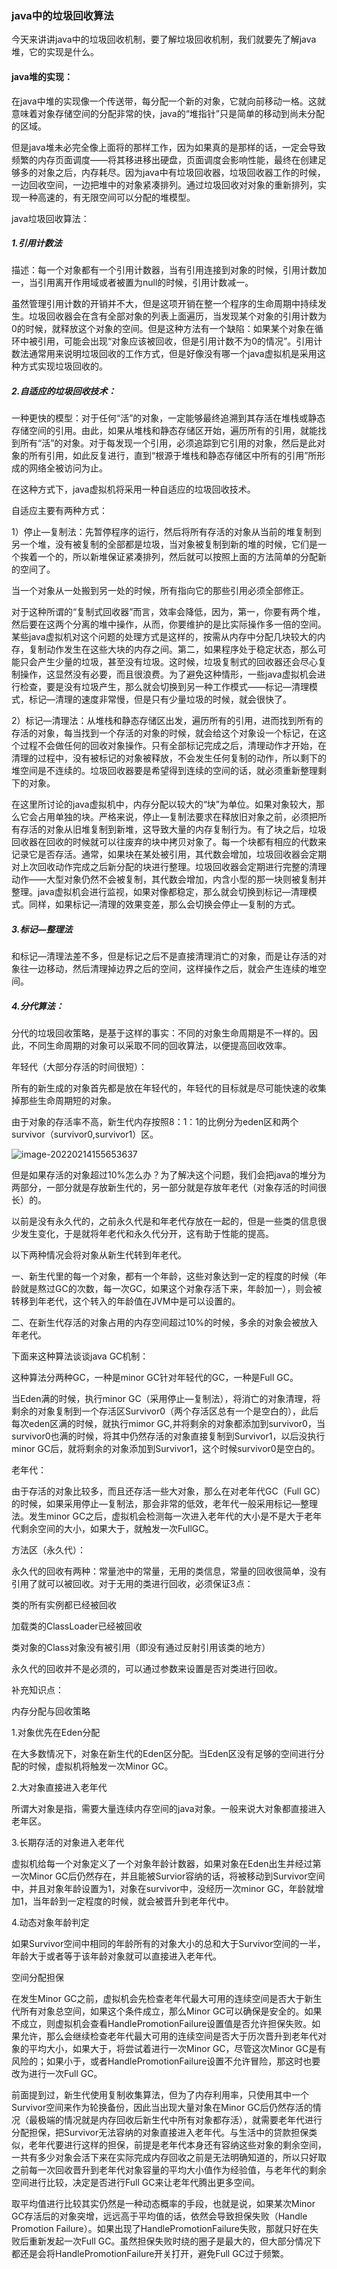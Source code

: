 ### java中的垃圾回收算法

​	今天来讲讲java中的垃圾回收机制，要了解垃圾回收机制，我们就要先了解java堆，它的实现是什么。

#### java堆的实现：

​	在java中堆的实现像一个传送带，每分配一个新的对象，它就向前移动一格。这就意味着对象存储空间的分配非常的快，java的“堆指针”只是简单的移动到尚未分配的区域。

​	但是java堆未必完全像上面将的那样工作，因为如果真的是那样的话，一定会导致频繁的内存页面调度——将其移进移出硬盘，页面调度会影响性能，最终在创建足够多的对象之后，内存耗尽。因为java中有垃圾回收器，垃圾回收器工作的时候，一边回收空间，一边把堆中的对象紧凑排列。通过垃圾回收对对象的重新排列，实现一种高速的，有无限空间可以分配的堆模型。

java垃圾回收算法：

##### 1.引用计数法

​	描述：每一个对象都有一个引用计数器，当有引用连接到对象的时候，引用计数加一，当引用离开作用域或者被置为null的时候，引用计数减一。

虽然管理引用计数的开销并不大，但是这项开销在整一个程序的生命周期中持续发生。垃圾回收器会在含有全部对象的列表上面遍历，当发现某个对象的引用计数为0的时候，就释放这个对象的空间。但是这种方法有一个缺陷：如果某个对象在循环中被引用，可能会出现“对象应该被回收，但是引用计数不为0的情况”。引用计数法通常用来说明垃圾回收的工作方式，但是好像没有哪一个java虚拟机是采用这种方式实现垃圾回收的。

##### 2.自适应的垃圾回收技术：

一种更快的模型：对于任何“活”的对象，一定能够最终追溯到其存活在堆栈或静态存储空间的引用。由此，如果从堆栈和静态存储区开始，遍历所有的引用，就能找到所有“活”的对象。对于每发现一个引用，必须追踪到它引用的对象，然后是此对象的所有引用，如此反复进行，直到“根源于堆栈和静态存储区中所有的引用”所形成的网络全被访问为止。

在这种方式下，java虚拟机将采用一种自适应的垃圾回收技术。

自适应主要有两种方式：

1）停止—复制法：先暂停程序的运行，然后将所有存活的对象从当前的堆复制到另一个堆，没有被复制的全部都是垃圾，当对象被复制到新的堆的时候，它们是一个挨着一个的，所以新堆保证紧凑排列，然后就可以按照上面的方法简单的分配新的空间了。

当一个对象从一处搬到另一处的时候，所有指向它的那些引用必须全部修正。

对于这种所谓的“复制式回收器”而言，效率会降低，因为，第一，你要有两个堆，然后要在这两个分离的堆中操作，从而，你要维护的是比实际操作多一倍的空间。某些java虚拟机对这个问题的处理方式是这样的，按需从内存中分配几块较大的内存，复制动作发生在这些大块的内存之间。第二，如果程序处于稳定状态，那么可能只会产生少量的垃圾，甚至没有垃圾。这时候，垃圾复制式的回收器还会尽心复制操作，这显然没有必要，而且很浪费。为了避免这种情形，一些java虚拟机会进行检查，要是没有垃圾产生，那么就会切换到另一种工作模式——标记—清理模式，标记—清理的速度非常慢，但是只有少量垃圾的时候，就会很快了。

2）标记—清理法：从堆栈和静态存储区出发，遍历所有的引用，进而找到所有的存活的对象，每当找到一个存活的对象的时候，就会给这个对象设一个标记，在这个过程不会做任何的回收对象操作。只有全部标记完成之后，清理动作才开始，在清理的过程中，没有被标记的对象被释放，不会发生任何复制的动作，所以剩下的堆空间是不连续的。垃圾回收器要是希望得到连续的空间的话，就必须重新整理剩下的对象。

在这里所讨论的java虚拟机中，内存分配以较大的“块”为单位。如果对象较大，那么它会占用单独的块。严格来说，停止—复制法要求在释放旧对象之前，必须把所有存活的对象从旧堆复制到新堆，这导致大量的内存复制行为。有了块之后，垃圾回收器在回收的时候就可以往废弃的块中拷贝对象了。每一个块都有相应的代数来记录它是否存活。通常，如果块在某处被引用，其代数会增加，垃圾回收器会定期对上次回收动作完成之后新分配的块进行整理。垃圾回收器会定期进行完整的清理动作——大型对象仍然不会被复制，其代数会增加，内含小型的那一块则被复制并整理。java虚拟机会进行监视，如果对像都稳定，那么就会切换到标记—清理模式。同样，如果标记—清理的效果变差，那么会切换会停止—复制的方式。

##### 3.标记—整理法

和标记—清理法差不多，但是标记之后不是直接清理消亡的对象，而是让存活的对象往一边移动，然后清理掉边界之后的空间，这样操作之后，就会产生连续的堆空间。

##### 4.分代算法：

分代的垃圾回收策略，是基于这样的事实：不同的对象生命周期是不一样的。因此，不同生命周期的对象可以采取不同的回收算法，以便提高回收效率。

年轻代（大部分存活的时间很短）：

所有的新生成的对象首先都是放在年轻代的，年轻代的目标就是尽可能快速的收集掉那些生命周期短的对象。

由于对象的存活率不高，新生代内存按照8：1：1的比例分为eden区和两个survivor（survivor0,survivor1）区。

![image-20220214155653637](java%E4%B8%AD%E7%9A%84%E5%9E%83%E5%9C%BE%E5%9B%9E%E6%94%B6%E7%AE%97%E6%B3%95.assets/image-20220214155653637.png)

但是如果存活的对象超过10%怎么办？为了解决这个问题，我们会把java的堆分为两部分，一部分就是存放新生代的，另一部分就是存放年老代（对象存活的时间很长）的。

以前是没有永久代的，之前永久代是和年老代存放在一起的，但是一些类的信息很少发生变化，于是就将年老代和永久代分开，这有助于性能的提高。

以下两种情况会将对象从新生代转到年老代。

一、新生代里的每一个对象，都有一个年龄，这些对象达到一定的程度的时候（年龄就是熬过GC的次数，每一次GC，如果这个对象存活下来，年龄加一），则会被转移到年老代，这个转入的年龄值在JVM中是可以设置的。

二、在新生代存活的对象占用的内存空间超过10%的时候，多余的对象会被放入年老代。

下面来这种算法谈谈java GC机制：

这种算法分两种GC，一种是minor GC针对年轻代的GC，一种是Full GC。

当Eden满的时候，执行minor GC（采用停止—复制法），将消亡的对象清理，将剩余的对象复制到一个存活区Survivor0（两个存活区总有一个是空白的），此后每次eden区满的时候，就执行mimor GC,并将剩余的对象都添加到survivor0，当survivor0也满的时候，将其中仍然存活的对象直接复制到Survivor1，以后没执行minor GC后，就将剩余的对象添加到Survivor1，这个时候survivor0是空白的。

老年代：

由于存活的对象比较多，而且还存活一些大对象，那么在对老年代GC（Full GC）的时候，如果采用停止—复制法，那会非常的低效，老年代一般采用标记—整理法。发生minor GC之后，虚拟机会检测每一次进入老年代的大小是不是大于老年代剩余空间的大小，如果大于，就触发一次FullGC。

方法区（永久代）：

永久代的回收有两种：常量池中的常量，无用的类信息，常量的回收很简单，没有引用了就可以被回收。对于无用的类进行回收，必须保证3点：

类的所有实例都已经被回收

加载类的ClassLoader已经被回收

类对象的Class对象没有被引用（即没有通过反射引用该类的地方）

永久代的回收并不是必须的，可以通过参数来设置是否对类进行回收。



补充知识点：

内存分配与回收策略

1.对象优先在Eden分配

在大多数情况下，对象在新生代的Eden区分配。当Eden区没有足够的空间进行分配的时候，虚拟机将触发一次Minor GC。

2.大对象直接进入老年代

所谓大对象是指，需要大量连续内存空间的java对象。一般来说大对象都直接进入老年区。

3.长期存活的对象进入老年代

虚拟机给每一个对象定义了一个对象年龄计数器，如果对象在Eden出生并经过第一次Minor GC后仍然存在，并且能被Survior容纳的话，将被移动到Survivor空间中，并且对象年龄设置为1，对象在survivor中，没经历一次minor GC，年龄就增加1，当年龄到一定程度的时候，就会被晋升到老年代中。

4.动态对象年龄判定

如果Survivor空间中相同的年龄所有的对象大小的总和大于Survivor空间的一半，年龄大于或者等于该年龄对象就可以直接进入老年代。

空间分配担保

在发生Minor GC之前，虚拟机会先检查老年代最大可用的连续空间是否大于新生代所有对象总空间，如果这个条件成立，那么Minor GC可以确保是安全的。如果不成立，则虚拟机会查看HandlePromotionFailure设置值是否允许担保失败。如果允许，那么会继续检查老年代最大可用的连续空间是否大于历次晋升到老年代对象的平均大小，如果大于，将尝试着进行一次Minor GC，尽管这次Minor GC是有风险的；如果小于，或者HandlePromotionFailure设置不允许冒险，那这时也要改为进行一次Full GC。

前面提到过，新生代使用复制收集算法，但为了内存利用率，只使用其中一个Survivor空间来作为轮换备份，因此当出现大量对象在Minor GC后仍然存活的情况（最极端的情况就是内存回收后新生代中所有对象都存活），就需要老年代进行分配担保，把Survivor无法容纳的对象直接进入老年代。与生活中的贷款担保类似，老年代要进行这样的担保，前提是老年代本身还有容纳这些对象的剩余空间，一共有多少对象会活下来在实际完成内存回收之前是无法明确知道的，所以只好取之前每一次回收晋升到老年代对象容量的平均大小值作为经验值，与老年代的剩余空间进行比较，决定是否进行Full GC来让老年代腾出更多空间。

取平均值进行比较其实仍然是一种动态概率的手段，也就是说，如果某次Minor GC存活后的对象突增，远远高于平均值的话，依然会导致担保失败（Handle Promotion Failure）。如果出现了HandlePromotionFailure失败，那就只好在失败后重新发起一次Full GC。虽然担保失败时绕的圈子是最大的，但大部分情况下都还是会将HandlePromotionFailure开关打开，避免Full GC过于频繁。